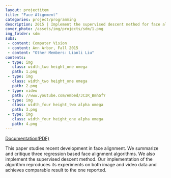 ```yaml
---
layout: projectitem
title: "Face Alignment"
categories: project/programming
description: 2015 | Implement the supervised descent method for face alignment
cover_photo: /assets/img/projects/sdm/1.png
img_folder: sdm
subs:
 - content: Computer Vision 
 - content: Ann Arbor, Fall 2015
 - content: "Other Members: Lianli Liu"
contents:
 - type: img
   class: width_two height_one omega
   path: 1.png
 - type: img
   class: width_two height_one omega
   path: 2.png
 - type: video
   path: //www.youtube.com/embed/JCIR_BmhGfY
 - type: img
   class: width_four height_two alpha omega
   path: 3.png
 - type: img
   class: width_four height_one alpha omega
   path: 4.png
---
```

<p class="doc-link"><a class="doc-link" href="../static/resources/lab/sdm/sdm.pdf" target="_blank">Documentation(PDF)</a></p>

<p class="detail">This paper studies recent development in face alignment. We summarize and critique three regression based face alignment algorithms. We also implement the supervised descent method. Our implementation of the algorithm reproduces its experiments on both image and video data and achieves comparable result to the one reported.</p>
